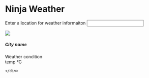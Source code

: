 <html lang="en">
<head>
  <meta charset="UTF-8">
  <meta name="viewport" content="width=device-width, initial-scale=1.0">
  <meta http-equiv="X-UA-Compatible" content="ie=edge">
  <link rel="stylesheet" href="https://stackpath.bootstrapcdn.com/bootstrap/4.3.1/css/bootstrap.min.css" integrity="sha384-ggOyR0iXCbMQv3Xipma34MD+dH/1fQ784/j6cY/iJTQUOhcWr7x9JvoRxT2MZw1T" crossorigin="anonymous">
  <link rel="stylesheet" href="styles.css">
  <title>Ninja Weather</title>
</head>
<body>

<div class="container my-5 mx-auto">
  <h1 class="text-muted text-center my-4">Ninja Weather</h1>
  <form class="change-location my-4 text-center text-muted">
    <label for="city">Enter a location for weather informaiton</label>
    <input type="text" name="city" class="form-control p-4" >
  </form>

  <div class="card shadow-lg rounded d-none">
    <img src="https://via.placeholder.com/400x300" class="time card-img-top">
    <div class="icon bg-light mx-auto text-center">
      <img src="" alt="">
    </div>
    <div class="text-muted text-uppercase text-center details">
      <h5 class="my-3">City name</h5>
      <div class="my-3">Weather condition</div>
        <div class="display-4 my-4">
          <span>temp</span>
            <span>&deg;C</span>
        </div>

    </div>
  </div>


</div>

  <script src="scripts/forecast.js"></script>
  <script src="scripts/app.js"></script>
</body>
</html>

